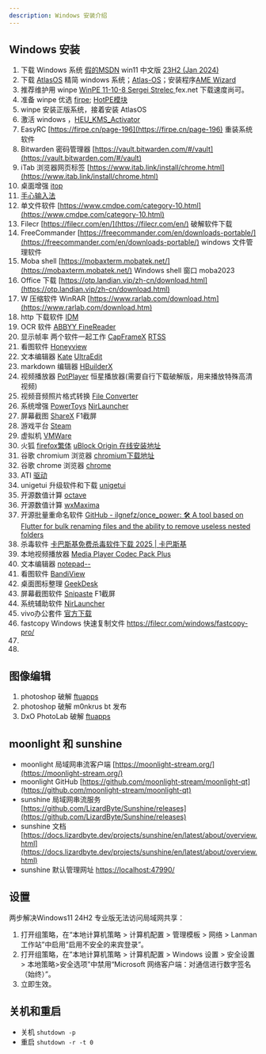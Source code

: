 ```yaml
---
description: Windows 安装介绍
---
```


## Windows 安装

1. 下载 Windows 系统 [假的MSDN](https://next.itellyou.cn/Original/)  win11
   中文版 [23H2 (Jan 2024)](magnet:?xt=urn:btih:57831e3ad5e74a319c5b85f239794fca3aeb5159&dn=zh-cn_windows_11_business_editions_version_23h2_updated_jan_2024_x64_dvd_fee59269.iso&xl=6725859328)
2. 下载 [AtlasOS](https://atlasos.net/) 精简 windows 系统；[Atlas-OS](https://github.com/Atlas-OS/Atlas/releases)；安装程序[AME Wizard](https://ameliorated.io)
3. 推荐维护用 winpe [WinPE 11-10-8 Sergei Strelec ](https://sergeistrelec.name/) fex.net 下载速度尚可。
4. 准备 winpe 优选 [firpe](https://firpe.cn/page-247); [HotPE模块](https://down.hotpe.top/HotPE模块)
5. winpe 安装正版系统，接着安装 AtlasOS
6. 激活 windows ，[HEU_KMS_Activator](https://github.com/zbezj/HEU_KMS_Activator/releases)
7. EasyRC [https://firpe.cn/page-196](https://firpe.cn/page-196) 重装系统软件
8. Bitwarden 密码管理器 [https://vault.bitwarden.com/#/vault](https://vault.bitwarden.com/#/vault)
9. iTab 浏览器网页标签 [https://www.itab.link/install/chrome.html](https://www.itab.link/install/chrome.html)
10. 桌面增强 [itop](https://www.itopvpn.com/user-manual/ied/?name=ied&ver=2.4.0.8&lan=&insur=other&to=wc_learn#Download-&-Installation)
11. [手心输入法](https://www.xinshuru.com/index.html?p=win)
12. 单文件软件 [https://www.cmdpe.com/category-10.html](https://www.cmdpe.com/category-10.html)
13. Filecr [https://filecr.com/en/](https://filecr.com/en/) 破解软件下载
14. FreeCommander [https://freecommander.com/en/downloads-portable/](https://freecommander.com/en/downloads-portable/)
    windows 文件管理软件
15. Moba shell [https://mobaxterm.mobatek.net/](https://mobaxterm.mobatek.net/) Windows shell 窗口 moba2023
16. Office 下载 [https://otp.landian.vip/zh-cn/download.html](https://otp.landian.vip/zh-cn/download.html)
17. W 压缩软件 WinRAR [https://www.rarlab.com/download.htm](https://www.rarlab.com/download.htm)
18. http 下载软件 [IDM ](https://filecr.com/windows/internet-download-manager/?id=187919616000)
19. OCR 软件 [ABBYY FineReader](https://filecr.com/windows/finereader/?id=202552448000)
20. 显示帧率 两个软件一起工作 [CapFrameX](https://www.capframex.com/download) [RTSS](https://www.guru3d.com/download/rtss-rivatuner-statistics-server-download/)
21. 看图软件 [Honeyview](https://www.bandisoft.com/honeyview/)
22. 文本编辑器 [Kate](https://kate-editor.org/zh-cn/get-it/) [UltraEdit](https://filecr.com/windows/idm-ultra-edit-0001/?id=587332864000)
23. markdown 编辑器 [HBuilderX](https://www.dcloud.io/hbuilderx.html)
24. 视频播放器 [PotPlayer](https://potplayer.tv/?lang=zh_CN) 恒星播放器(需要自行下载破解版，用来播放特殊高清视频)
25. 视频音频照片格式转换 [File Converter](https://github.com/Tichau/FileConverter/releases)
26. 系统增强 [PowerToys](https://learn.microsoft.com/zh-cn/windows/powertoys/install) [NirLauncher](https://launcher.nirsoft.net/downloads/index.html)
27. 屏幕截图 [ShareX](https://getsharex.com/) F1截屏
28. 游戏平台 [Steam](https://store.steampowered.com/about/)
29. 虚拟机 [VMWare](https://www.vmware.com/go/getworkstation-win)
30. 火狐 [firefox繁体](https://www.mozilla.org/en-US/firefox/all/desktop-release/win64/zh-TW/) [uBlock Origin 在线安装地址](https://addons.mozilla.org/addon/ublock-origin/)
31. 谷歌 chromium 浏览器 [chromium下载地址](https://download-chromium.appspot.com/)
32. 谷歌 chrome 浏览器 [chrome](https://www.google.com/chrome/) 
33. ATI [驱动](https://www.amd.com/zh-cn/support/download/drivers.html)
34. unigetui 升级软件和下载 [unigetui](https://www.marticliment.com/unigetui/#mirrors)
35. 开源数值计算 [octave](https://octave.org/download)
36. 开源数值计算 [wxMaxima](https://wxmaxima-developers.github.io/wxmaxima/download.html)
37. 开源批量重命名软件 [GitHub - ilgnefz/once_power: 🛠 A tool based on Flutter for bulk renaming files and the ability to remove useless nested folders](https://github.com/ilgnefz/once_power)
38. 杀毒软件 [卡巴斯基免费杀毒软件下载 2025 | 卡巴斯基](https://www.kaspersky.com.cn/downloads/free-antivirus)
39. 本地视频播放器 [Media Player Codec Pack Plus](https://www.mediaplayercodecpack.com/plus/)
40. 文本编辑器 [notepad--](https://gitee.com/cxasm/notepad--)
41. 看图软件 [BandiView](https://filecr.com/windows/bandiview-pro/)
42. 桌面图标整理 [GeekDesk](https://gitee.com/dotnetchina/GeekDesk)
43. 屏幕截图软件 [Snipaste](https://docs.snipaste.com/zh-cn/download) F1截屏
44. 系统辅助软件 [NirLauncher](https://launcher.nirsoft.net/downloads/index.html)
45. vivo办公套件 [官方下载](https://quantumkit.vivo.com/#/)
46. fastcopy Windows 快速复制文件 https://filecr.com/windows/fastcopy-pro/
47. 
48. 





## 图像编辑

1. photoshop 破解 [ftuapps](https://ftuapps.com)
2. photoshop 破解 m0nkrus bt 发布
3. DxO PhotoLab 破解 [ftuapps](https://ftuapps.com)



## moonlight 和 sunshine

* moonlight 局域网串流客户端 [https://moonlight-stream.org/](https://moonlight-stream.org/)
* moonlight GitHub [https://github.com/moonlight-stream/moonlight-qt](https://github.com/moonlight-stream/moonlight-qt)
* sunshine 局域网串流服务 [https://github.com/LizardByte/Sunshine/releases](https://github.com/LizardByte/Sunshine/releases)
* sunshine 文档 [https://docs.lizardbyte.dev/projects/sunshine/en/latest/about/overview.html](https://docs.lizardbyte.dev/projects/sunshine/en/latest/about/overview.html)
* sunshine 默认管理网址 [https://localhost:47990/](https://localhost:47990/)



## 设置

两步解决Windows11 24H2 专业版无法访问局域网共享：
1. 打开组策略，在“本地计算机策略 > 计算机配置 > 管理模板 > 网络 > Lanman 工作站”中启用“启用不安全的来宾登录”。
2. 打开组策略，在”本地计算机策略 > 计算机配置 > Windows 设置 > 安全设置 > 本地策略>安全选项”中禁用“Microsoft 网络客户端：对通信进行数字签名（始终）”。
3. 立即生效。



## 关机和重启

- 关机 `shutdown -p`
- 重启 `shutdown -r -t 0`

